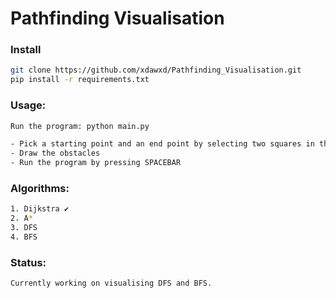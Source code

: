 # Pathfinding Visualisation

### Install

```bash
git clone https://github.com/xdawxd/Pathfinding_Visualisation.git
pip install -r requirements.txt
```

### Usage:

```bash
Run the program: python main.py

- Pick a starting point and an end point by selecting two squares in the grid
- Draw the obstacles
- Run the program by pressing SPACEBAR
```

### Algorithms:

```bash
1. Dijkstra ✔️
2. A*
3. DFS
4. BFS
```

### Status:

```bash
Currently working on visualising DFS and BFS.
```
